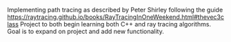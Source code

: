 Implementing path tracing as described by Peter Shirley following the guide
https://raytracing.github.io/books/RayTracingInOneWeekend.html#thevec3class
Project to both begin learning both C++ and ray tracing algorithms.
Goal is to expand on project and add new functionality.
